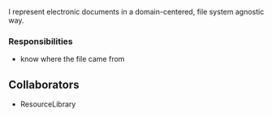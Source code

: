 I represent electronic documents in a domain-centered, file system agnostic way.

### Responsibilities
- know where the file came from

## Collaborators
- ResourceLibrary